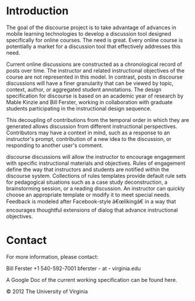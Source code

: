 Introduction
======

The goal of the discourse project is to take advantage of advances in mobile learning technologies to develop a discussion tool designed specifically for online courses. The need is great. Every online course is potentially a market for a discussion tool that effectively addresses this need.

Current online discussions are constructed as a chronological record of posts over time. The instructor and related instructional objectives of the course are not represented in this model. In contrast, posts in discourse discussions will have a finer granularity that can be viewed by topic, context, author, or aggregated student annotations. The design specification for discourse is based on an academic year of research by Mable Kinzie and Bill Ferster, working in collaboration with graduate students participating in the instructional design sequence.

This decoupling of contributions from the temporal order in which they are generated allows discussion from different instructional perspectives. Contributors may have a context in mind, such as a response to an instructor's prompt, contribution of a new idea to the discussion, or responding to another user's comment.

discourse discussions will allow the instructor to encourage engagement with specific instructional materials and objectives. Rules of engagement define the way that instructors and students are notified within the discourse system. Collections of rules templates provide default rule sets for pedagogical situations such as a case study deconstruction, a brainstorming session, or a reading discussion. An instructor can quickly choose an appropriate template or modify it to meet special needs. Feedback is modeled after Facebook-style â€œlikingâ€ in a way that encourages thoughtful extensions of dialog that advance instructional objectives.



Contact
======


For more information, please contact:

Bill Ferster
+1 540-592-7001
bferster - at - virginia.edu

A Google Doc of the current working specification can be found here.

© 2012 The University of Virginia